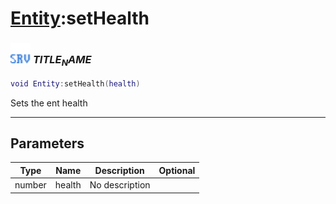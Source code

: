 # [Entity](../entity/README.md):setHealth

### <img src="../../.gitbook/assets/server.png" width="32" height="32" /> $TITLE_NAME$

```lua
void Entity:setHealth(health)
```

Sets the ent health<br>

-----------------
## Parameters

| Type   | Name | Description | Optional |
| ------ | ---- | ----------- | -------: |
| number | health | No description |  |
